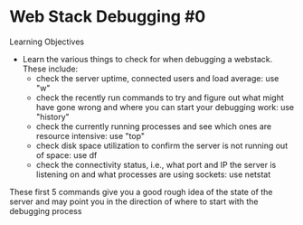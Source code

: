 # Web Stack Debugging #0

Learning Objectives

- Learn the various things to check for when debugging a webstack. These include:
  - check the server uptime, connected users and load average: use "w"
  - check the recently run commands to try and figure out what might have gone wrong and where you can start your debugging work: use "history"
  - check the currently running processes and see which ones are resource intensive: use "top"
  - check disk space utilization to confirm the server is not running out of space: use df
  - check the connectivity status, i.e., what port and IP the server is listening on and what processes are using sockets: use netstat

These first 5 commands give you a good rough idea of the state of the server and may point you in the direction of where to start with the debugging process

